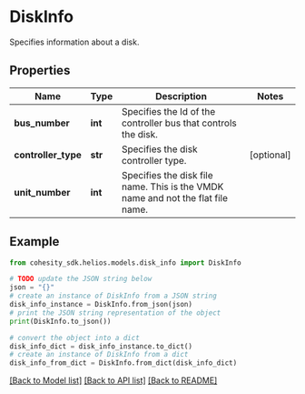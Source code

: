 # DiskInfo

Specifies information about a disk.

## Properties

Name | Type | Description | Notes
------------ | ------------- | ------------- | -------------
**bus_number** | **int** | Specifies the Id of the controller bus that controls the disk. | 
**controller_type** | **str** | Specifies the disk controller type. | [optional] 
**unit_number** | **int** | Specifies the disk file name. This is the VMDK name and not the flat file name. | 

## Example

```python
from cohesity_sdk.helios.models.disk_info import DiskInfo

# TODO update the JSON string below
json = "{}"
# create an instance of DiskInfo from a JSON string
disk_info_instance = DiskInfo.from_json(json)
# print the JSON string representation of the object
print(DiskInfo.to_json())

# convert the object into a dict
disk_info_dict = disk_info_instance.to_dict()
# create an instance of DiskInfo from a dict
disk_info_from_dict = DiskInfo.from_dict(disk_info_dict)
```
[[Back to Model list]](../README.md#documentation-for-models) [[Back to API list]](../README.md#documentation-for-api-endpoints) [[Back to README]](../README.md)


